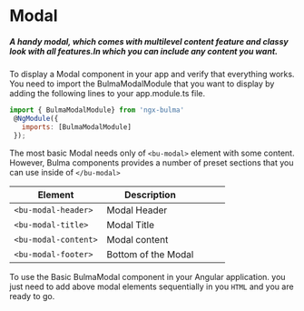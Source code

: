 # Modal

##### A handy modal, which comes with multilevel content feature and classy look with all features.In which you can include any content you want.

To display a Modal component in your app and verify that everything works.
You need to import the BulmaModalModule that you want to display by adding the following lines to your app.module.ts file.

```javascript
import { BulmaModalModule} from 'ngx-bulma'
 @NgModule({
   imports: [BulmaModalModule]
 });
```

The most basic Modal needs only of `<bu-modal>` element with some content. However, Bulma components provides a number of preset sections that you can use inside of `</bu-modal>`

| Element              | Description         |     |     |     |
| -------------------- | ------------------- | --- | --- | --- |
| `<bu-modal-header>`  | Modal Header        |     |     |     |
| `<bu-modal-title>`   | Modal Title         |     |     |     |
| `<bu-modal-content>` | Modal content       |     |     |     |
| `<bu-modal-footer>`  | Bottom of the Modal |     |     |     |

To use the Basic BulmaModal component in your Angular application.
you just need to add above modal elements sequentially in you `HTML` and you are ready to go.
